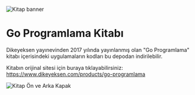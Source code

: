 ![Kitap banner](https://github.com/ozalpmurat/dikeyeksen/raw/master/kitapkapagi/go_programlama_banner.jpg)

Go Programlama Kitabı
====================

Dikeyeksen yayınevinden 2017 yılında yayınlanmış olan "Go Programlama" kitabı içerisindeki uygulamaların kodları bu depodan indirilebilir.

Kitabın orijinal sitesi için buraya tıklayabilirsiniz: https://www.dikeyeksen.com/products/go-programlama

![Kitap Ön ve Arka Kapak](https://github.com/ozalpmurat/dikeyeksen/raw/master/kitapkapagi/go_programlama_on_arka_kapak_3D.jpg)
